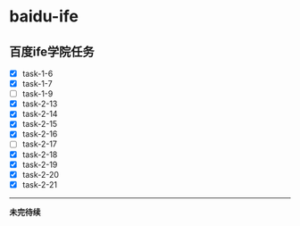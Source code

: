 # baidu-ife
百度ife学院任务
-------------
- [x] task-1-6
- [x] task-1-7
- [ ] task-1-9
- [x] task-2-13
- [x] task-2-14
- [x] task-2-15
- [x] task-2-16
- [ ] task-2-17 
- [x] task-2-18
- [x] task-2-19
- [x] task-2-20
- [x] task-2-21

-------------
**未完待续** 